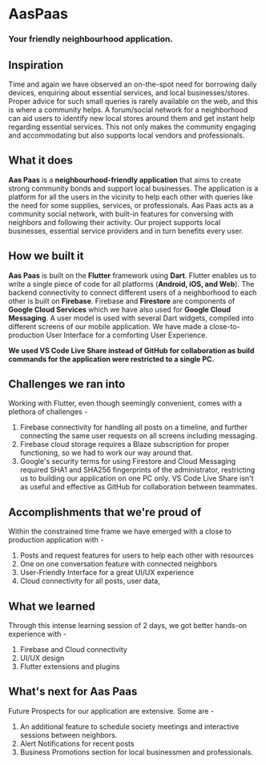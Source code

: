 # AasPaas

### Your friendly neighbourhood application.


## Inspiration
Time and again we have observed an on-the-spot need for borrowing daily devices, enquiring about essential services, and local businesses/stores. Proper advice for such small queries is rarely available on the web, and this is where a community helps. A forum/social network for a neighborhood can aid users to identify new local stores around them and get instant help regarding essential services. This not only makes the community engaging and accommodating but also supports local vendors and professionals.

## What it does
**Aas Paas** is a **neighbourhood-friendly application** that aims to create strong community bonds and support local businesses. The application is a platform for all the users in the vicinity to help each other with queries like the need for some supplies, services, or professionals. Aas Paas acts as a community social network, with built-in features for conversing with neighbors and following their activity. Our project supports local businesses, essential service providers and in turn benefits every user.

## How we built it
**Aas Paas** is built on the **Flutter** framework using **Dart**. Flutter enables us to write a single piece of code for all platforms (**Android, iOS, and Web**). The backend connectivity to connect different users of a neighborhood to each other is built on **Firebase**. Firebase and **Firestore** are components of **Google Cloud Services** which we have also used for **Google Cloud Messaging**.
A user model is used with several Dart widgets, compiled into different screens of our mobile application. We have made a close-to-production User Interface for a comforting User Experience.

**We used VS Code Live Share instead of GitHub for collaboration as build commands for the application were restricted to a single PC.**

## Challenges we ran into
Working with Flutter, even though seemingly convenient, comes with a plethora of challenges - 
1. Firebase connectivity for handling all posts on a timeline, and further connecting the same user requests on all screens including messaging. 
2. Firebase cloud storage requires a Blaze subscription for proper functioning, so we had to work our way around that.
3. Google's security terms for using Firestore and Cloud Messaging required SHA1 and SHA256 fingerprints of the administrator, restricting us to building our application on one PC only. VS Code Live Share isn't as useful and effective as GitHub for collaboration between teammates.

## Accomplishments that we're proud of
Within the constrained time frame we have emerged with a close to production application with - 
1. Posts and request features for users to help each other with resources
2. One on one conversation feature with connected neighbors
3. User-Friendly Interface for a great UI/UX experience
4. Cloud connectivity for all posts, user data, 

## What we learned
Through this intense learning session of 2 days, we got better hands-on experience with - 
1. Firebase and Cloud connectivity
2. UI/UX design
3. Flutter extensions and plugins 

## What's next for Aas Paas
Future Prospects for our application are extensive. Some are - 
1. An additional feature to schedule society meetings and interactive sessions between neighbors.
2. Alert Notifications for recent posts
3. Business Promotions section for local businessmen and professionals.
